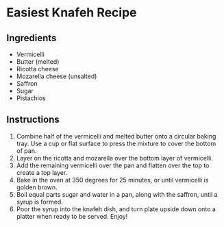 # Easiest Knafeh Recipe

## Ingredients

- Vermicelli 
- Butter (melted)
- Ricotta cheese
- Mozarella cheese (unsalted)
- Saffron
- Sugar
- Pistachios

## Instructions

1. Combine half of the vermicelli and melted butter onto a circular baking tray. Use a cup or flat surface to press the mixture to cover the bottom of pan.
2. Layer on the ricotta and mozarella over the bottom layer of vermicelli.
3. Add the remaining vermicelli over the pan and flatten over the top to create a top layer.
4. Bake in the oven at 350 degrees for 25 minutes, or until vermicelli is golden brown. 
5. Boil equal parts sugar and water in a pan, along with the saffron, until a syrup is formed.
6. Poor the syrup into the knafeh dish, and turn plate upside down onto a platter when ready to be served. Enjoy!